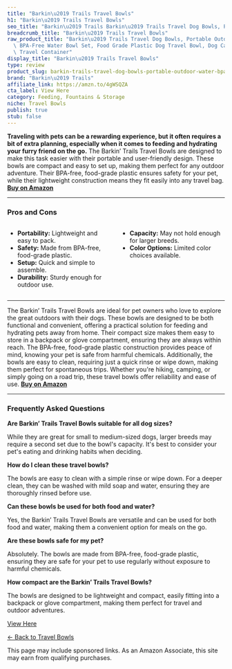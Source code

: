 ```yaml
---
title: "Barkin\u2019 Trails Travel Bowls"
h1: "Barkin\u2019 Trails Travel Bowls"
seo_title: "Barkin\u2019 Trails Barkin\u2019 Trails Travel Dog Bowls, Portable\u2026"
breadcrumb_title: "Barkin\u2019 Trails Travel Bowls"
raw_product_title: "Barkin\u2019 Trails Travel Dog Bowls, Portable Outdoor Water,\
  \ BPA-Free Water Bowl Set, Food Grade Plastic Dog Travel Bowl, Dog Camping Essentials,\
  \ Travel Container"
display_title: "Barkin\u2019 Trails Travel Bowls"
type: review
product_slug: barkin-trails-travel-dog-bowls-portable-outdoor-water-bpa-free-water-bo-7a31e320
brand: "Barkin\u2019 Trails"
affiliate_link: https://amzn.to/4gWSQZA
cta_label: View Here
category: Feeding, Fountains & Storage
niche: Travel Bowls
publish: true
stub: false
---
```


<div id="intro" class="full-width">
  <p><strong>Traveling with pets can be a rewarding experience, but it often requires a bit of extra planning, especially when it comes to feeding and hydrating your furry friend on the go.</strong> The Barkin’ Trails Travel Bowls are designed to make this task easier with their portable and user-friendly design. These bowls are compact and easy to set up, making them perfect for any outdoor adventure. Their BPA-free, food-grade plastic ensures safety for your pet, while their lightweight construction means they fit easily into any travel bag. <a href="https://amzn.to/4gWSQZA" rel="nofollow sponsored noopener" target="_blank"><strong>Buy on Amazon</strong></a></p>
</div>

<hr />
<h3 id="pros-cons">Pros and Cons</h3>
<div class="pc-grid" style="display:grid;grid-template-columns:1fr 1fr;gap:16px;">
  <ul>
    <li><strong>Portability:</strong> Lightweight and easy to pack.</li>
    <li><strong>Safety:</strong> Made from BPA-free, food-grade plastic.</li>
    <li><strong>Setup:</strong> Quick and simple to assemble.</li>
    <li><strong>Durability:</strong> Sturdy enough for outdoor use.</li>
  </ul>
  <ul>
    <li><strong>Capacity:</strong> May not hold enough for larger breeds.</li>
    <li><strong>Color Options:</strong> Limited color choices available.</li>
  </ul>
</div>
<hr />

<div class="full-width">
  <p>The Barkin’ Trails Travel Bowls are ideal for pet owners who love to explore the great outdoors with their dogs. These bowls are designed to be both functional and convenient, offering a practical solution for feeding and hydrating pets away from home. Their compact size makes them easy to store in a backpack or glove compartment, ensuring they are always within reach. The BPA-free, food-grade plastic construction provides peace of mind, knowing your pet is safe from harmful chemicals. Additionally, the bowls are easy to clean, requiring just a quick rinse or wipe down, making them perfect for spontaneous trips. Whether you're hiking, camping, or simply going on a road trip, these travel bowls offer reliability and ease of use. <a href="https://amzn.to/4gWSQZA" rel="nofollow sponsored noopener" target="_blank"><strong>Buy on Amazon</strong></a></p>
</div>

<hr />
<h3 id="faqs">Frequently Asked Questions</h3>

<p><strong>Are Barkin’ Trails Travel Bowls suitable for all dog sizes?</strong></p>
<p>While they are great for small to medium-sized dogs, larger breeds may require a second set due to the bowl's capacity. It's best to consider your pet's eating and drinking habits when deciding.</p>

<p><strong>How do I clean these travel bowls?</strong></p>
<p>The bowls are easy to clean with a simple rinse or wipe down. For a deeper clean, they can be washed with mild soap and water, ensuring they are thoroughly rinsed before use.</p>

<p><strong>Can these bowls be used for both food and water?</strong></p>
<p>Yes, the Barkin’ Trails Travel Bowls are versatile and can be used for both food and water, making them a convenient option for meals on the go.</p>

<p><strong>Are these bowls safe for my pet?</strong></p>
<p>Absolutely. The bowls are made from BPA-free, food-grade plastic, ensuring they are safe for your pet to use regularly without exposure to harmful chemicals.</p>

<p><strong>How compact are the Barkin’ Trails Travel Bowls?</strong></p>
<p>The bowls are designed to be lightweight and compact, easily fitting into a backpack or glove compartment, making them perfect for travel and outdoor adventures.</p>
<p><a class="btn" href="https://amzn.to/4gWSQZA" target="_blank" rel="nofollow sponsored noopener">View Here</a></p>
<p><a href="/roundups/feeding-fountains-storage/travel-bowls/">← Back to Travel Bowls</a></p>
<aside class="disclosure">This page may include sponsored links. As an Amazon Associate, this site may earn from qualifying purchases.</aside>
